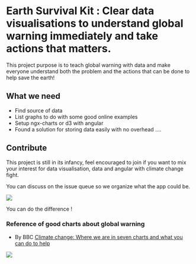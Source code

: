 # Earth Survival Kit : Clear data visualisations to understand global warning immediately and take actions that matters.

This project purpose is to teach global warning with data and make everyone understand both the problem and the actions that can be done to help save the earth!


## What we need 

* Find source of data 
* List graphs to do with some good online examples
* Setup ngx-charts or d3 with angular 
* Found a solution for storing data easily with no overhead
....

## Contribute 

This project is still in its infancy, feel encouraged to join if you want to mix your interest for data visualisation, data and angular with climate change fight. 

You can discuss on the issue queue so we organize what the app could be.

<img src="https://3.bp.blogspot.com/-ThPBhKytM6A/WnXIVZdtFCI/AAAAAAAAWBQ/V9bqvPFRvcEzsIJ_wArt9eiRdwXC-tfjwCLcBGAs/s1600/WarGames.jpg">

You can do the difference !

### Reference of good charts about global warning 

* By BBC [Climate change: Where we are in seven charts and what you can do to help](https://www.bbc.com/news/science-environment-46384067) 

<img src="https://ichef.bbci.co.uk/news/320/cpsprodpb/C4B0/production/_104625305_gettyimages-483705246.jpg">




